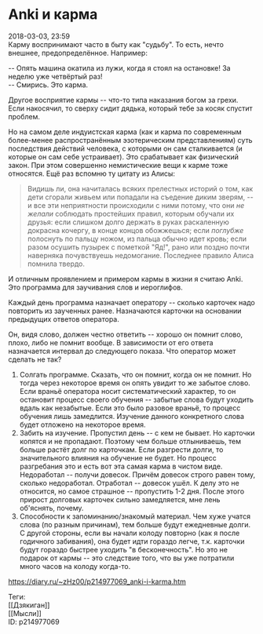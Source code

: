Anki и карма
=============

   
 2018-03-03, 23:59   
  Карму воспринимают часто в быту как "судьбу". То есть, нечто внешнее, предопределённое. Например:   
   
 -- Опять машина окатила из лужи, когда я стоял на остановке! За неделю уже четвёртый раз!   
 -- Смирись. Это карма.   
   
 Другое восприятие кармы -- что-то типа наказания богом за грехи. Если накосячил, то сверху сидит дядька, который тебе за косяк спустит проблем.   
   
 Но на самом деле индуистская карма (как и карма по современным более-менее распространённым эзотерическим представлениям) суть последствия действий человека, с которыми он сам сталкивается (и которые он сам себе устраивает). Это срабатывает как физический закон. При этом совершенно немистические вещи к карме тоже относятся. Ещё раз вспомню ту цитату из Алисы:   
   
 
>  Видишь ли, она начиталась всяких прелестных историй о том, как дети сгорали живьем или попадали на съедение диким зверям, -- и все эти неприятности происходили с ними потому, что они  *не желали*  соблюдать простейших правил, которым обучали их друзья: если слишком долго держать в руках раскаленную докрасна кочергу, в конце концов обожжешься; если  *поглубже*  полоснуть по пальцу ножом, из пальца обычно идет кровь; если разом осушить пузырек с пометкой "Яд!", рано или поздно почти наверняка почувствуешь недомогание. Последнее правило Алиса помнила твердо. 

   
   
 И отличным проявлением и примером кармы в жизни я считаю Anki. Это программа для заучивания слов и иероглифов.   
   
 Каждый день программа назначает оператору -- сколько карточек надо повторить из заученных ранее. Назначаются карточки на основании предыдущих ответов оператора.   
   
 Он, видя слово, должен честно ответить -- хорошо он помнит слово, плохо, либо не помнит вообще. В зависимости от его ответа назначается интервал до следующего показа. Что оператор может сделать не так?   
   
 1. Солгать программе. Сказать, что он помнит, когда он не помнит. Но тогда через некоторое время он опять увидит то же забытое слово. Если враньё оператора носит систематический характер, то он остановит процесс своего обучения -- забытые слова будут уходить вдаль как незабытые. Если это было разовое враньё, то процесс обучения лишь замедлится. Изучение данного конкретного слова будет отложено на некоторое время.   
 2. Забить на изучение. Пропустил день -- с кем не бывает. Но карточки копятся и не пропадают. Поэтому чем больше отлыниваешь, тем больше растёт долг по карточкам. Если разгрести долги, то значительного влияния на обучение не будет. Но процесс разгребания это и есть вот эта самая карма в чистом виде. Недоработал -- получи довесок. Причём довесок строго равен тому, сколько недоработал. Отработал -- довесок ушёл.  К делу это не относится, но самое страшное -- пропустить 1-2 дня. После этого прирост долговых карточек сильно замедляется, мне лень об'яснять, почему.    
 3. Способности к запоминанию/знакомый материал. Чем хуже учатся слова (по разным причинам), тем больше будут ежедневные долги. С другой стороны, если вы начали колоду повторно (как я после годичного забивания), она будет идти гораздо легче, т.к. карточки будут гораздо быстрее уходить "в бесконечность". Но это не подарок от кармы -- это следствие того, что вы уже потратили много часов на колоду когда-то.   
    
 <https://diary.ru/~zHz00/p214977069_anki-i-karma.htm>   
   
 Теги:   
 [[Дзякиган]]   
 [[Мысли]]   
 ID: p214977069